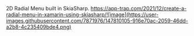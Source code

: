2D Radial Menu built in SkiaSharp.
https://app-trap.com/2021/12/create-a-radial-menu-in-xamarin-using-skiasharp/![image](https://user-images.githubusercontent.com/7871976/147810105-916e70ac-2059-46dd-a2b8-4c235409bde4.png)
